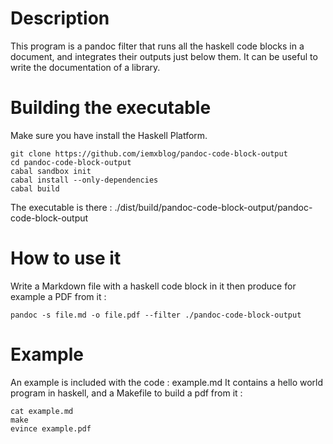 # Description
This program is a pandoc filter that runs all the haskell code blocks in a document, and integrates their outputs just below them. It can be useful to write the documentation of a library.

# Building the executable

Make sure you have install the Haskell Platform.

```console
git clone https://github.com/iemxblog/pandoc-code-block-output
cd pandoc-code-block-output
cabal sandbox init
cabal install --only-dependencies
cabal build
```

The executable is there : ./dist/build/pandoc-code-block-output/pandoc-code-block-output

# How to use it

Write a Markdown file with a haskell code block in it then produce for example a PDF from it :
```console
pandoc -s file.md -o file.pdf --filter ./pandoc-code-block-output
```

# Example

An example is included with the code : example.md
It contains a hello world program in haskell, and a Makefile to build a pdf from it :
```console
cat example.md
make
evince example.pdf
```
